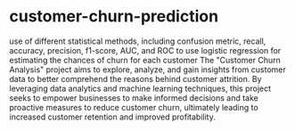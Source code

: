 # customer-churn-prediction
use of different statistical methods, including confusion metric, recall, accuracy, precision, f1-score, AUC, and ROC to use logistic regression for estimating the chances of churn for each customer
The "Customer Churn Analysis" project aims to explore, analyze, and gain insights from customer data to better comprehend the reasons behind customer attrition. By leveraging data analytics and machine learning techniques, this project seeks to empower businesses to make informed decisions and take proactive measures to reduce customer churn, ultimately leading to increased customer retention and improved profitability.

